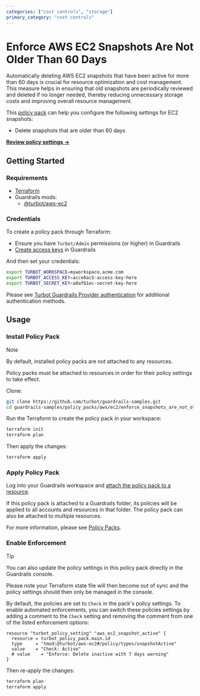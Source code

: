 ```yaml
---
categories: ["cost controls", "storage"]
primary_category: "cost controls"
---
```


# Enforce AWS EC2 Snapshots Are Not Older Than 60 Days

Automatically deleting AWS EC2 snapshots that have been active for more than 60 days is crucial for resource optimization and cost management. This measure helps in ensuring that old snapshots are periodically reviewed and deleted if no longer needed, thereby reducing unnecessary storage costs and improving overall resource management.

This [policy pack](https://turbot.com/guardrails/docs/concepts/policy-packs) can help you configure the following settings for EC2 snapshots:

- Delete snapshots that are older than 60 days

**[Review policy settings →](https://hub.guardrails.turbot.com/policy-packs/aws_ec2_enforce_snapshots_are_not_older_than_60_days/settings)**

## Getting Started

### Requirements

- [Terraform](https://developer.hashicorp.com/terraform/install)
- Guardrails mods:
  - [@turbot/aws-ec2](https://hub.guardrails.turbot.com/mods/aws/mods/aws-ec2)

### Credentials

To create a policy pack through Terraform:

- Ensure you have `Turbot/Admin` permissions (or higher) in Guardrails
- [Create access keys](https://turbot.com/guardrails/docs/guides/iam/access-keys#generate-a-new-guardrails-api-access-key) in Guardrails

And then set your credentials:

```sh
export TURBOT_WORKSPACE=myworkspace.acme.com
export TURBOT_ACCESS_KEY=acce6ac5-access-key-here
export TURBOT_SECRET_KEY=a8af61ec-secret-key-here
```

Please see [Turbot Guardrails Provider authentication](https://registry.terraform.io/providers/turbot/turbot/latest/docs#authentication) for additional authentication methods.

## Usage

### Install Policy Pack

> [!NOTE]
> By default, installed policy packs are not attached to any resources.
>
> Policy packs must be attached to resources in order for their policy settings to take effect.

Clone:

```sh
git clone https://github.com/turbot/guardrails-samples.git
cd guardrails-samples/policy_packs/aws/ec2/enforce_snapshots_are_not_older_than_60_days
```

Run the Terraform to create the policy pack in your workspace:

```sh
terraform init
terraform plan
```

Then apply the changes:

```sh
terraform apply
```

### Apply Policy Pack

Log into your Guardrails workspace and [attach the policy pack to a resource](https://turbot.com/guardrails/docs/guides/policy-packs#attach-a-policy-pack-to-a-resource).

If this policy pack is attached to a Guardrails folder, its policies will be applied to all accounts and resources in that folder. The policy pack can also be attached to multiple resources.

For more information, please see [Policy Packs](https://turbot.com/guardrails/docs/concepts/policy-packs).

### Enable Enforcement

> [!TIP]
> You can also update the policy settings in this policy pack directly in the Guardrails console.
>
> Please note your Terraform state file will then become out of sync and the policy settings should then only be managed in the console.

By default, the policies are set to `Check` in the pack's policy settings. To enable automated enforcements, you can switch these policies settings by adding a comment to the `Check` setting and removing the comment from one of the listed enforcement options:

```hcl
resource "turbot_policy_setting" "aws_ec2_snapshot_active" {
  resource = turbot_policy_pack.main.id
  type     = "tmod:@turbot/aws-ec2#/policy/types/snapshotActive"
  value    = "Check: Active"
  # value    = "Enforce: Delete inactive with 7 days warning"
}
```

Then re-apply the changes:

```sh
terraform plan
terraform apply
```
